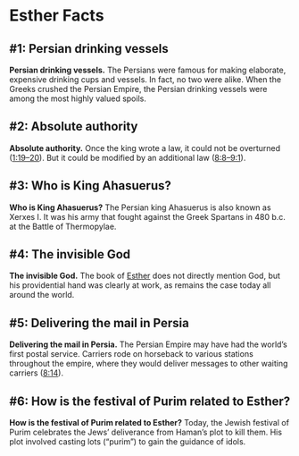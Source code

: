 # Esther Facts

## #1: Persian drinking vessels
**Persian drinking vessels.** The Persians were famous for making elaborate, expensive drinking cups and vessels. In fact, no two were alike. When the Greeks crushed the Persian Empire, the Persian drinking vessels were among the most highly valued spoils.


## #2: Absolute authority
**Absolute authority.** Once the king wrote a law, it could not be overturned ([1:19–20](https://www.esv.org/Esther+1%3A19%E2%80%9320/)). But it could be modified by an additional law ([8:8–9:1](https://www.esv.org/Esther+8%3A8%E2%80%939%3A1/)).


## #3: Who is King Ahasuerus?
**Who is King Ahasuerus?** The Persian king Ahasuerus is also known as Xerxes I. It was his army that fought against the Greek Spartans in 480 b.c. at the Battle of Thermopylae.


## #4: The invisible God
**The invisible God.** The book of [Esther](https://www.esv.org/Esther+1%3A1%E2%80%9310%3A3/) does not directly mention God, but his providential hand was clearly at work, as remains the case today all around the world.


## #5: Delivering the mail in Persia
**Delivering the mail in Persia.** The Persian Empire may have had the world’s first postal service. Carriers rode on horseback to various stations throughout the empire, where they would deliver messages to other waiting carriers ([8:14](https://www.esv.org/Esther+8%3A14/)).


## #6: How is the festival of Purim related to Esther?
**How is the festival of Purim related to Esther?** Today, the Jewish festival of Purim celebrates the Jews’ deliverance from Haman’s plot to kill them. His plot involved casting lots (“purim”) to gain the guidance of idols.

